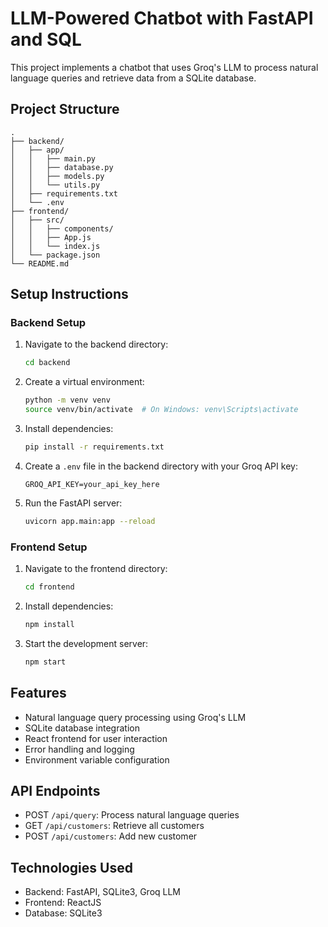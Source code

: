 # LLM-Powered Chatbot with FastAPI and SQL

This project implements a chatbot that uses Groq's LLM to process natural language queries and retrieve data from a SQLite database.

## Project Structure
```
.
├── backend/
│   ├── app/
│   │   ├── main.py
│   │   ├── database.py
│   │   ├── models.py
│   │   └── utils.py
│   ├── requirements.txt
│   └── .env
├── frontend/
│   ├── src/
│   │   ├── components/
│   │   ├── App.js
│   │   └── index.js
│   └── package.json
└── README.md
```

## Setup Instructions

### Backend Setup
1. Navigate to the backend directory:
   ```bash
   cd backend
   ```

2. Create a virtual environment:
   ```bash
   python -m venv venv
   source venv/bin/activate  # On Windows: venv\Scripts\activate
   ```

3. Install dependencies:
   ```bash
   pip install -r requirements.txt
   ```

4. Create a `.env` file in the backend directory with your Groq API key:
   ```
   GROQ_API_KEY=your_api_key_here
   ```

5. Run the FastAPI server:
   ```bash
   uvicorn app.main:app --reload
   ```

### Frontend Setup
1. Navigate to the frontend directory:
   ```bash
   cd frontend
   ```

2. Install dependencies:
   ```bash
   npm install
   ```

3. Start the development server:
   ```bash
   npm start
   ```

## Features
- Natural language query processing using Groq's LLM
- SQLite database integration
- React frontend for user interaction
- Error handling and logging
- Environment variable configuration

## API Endpoints
- POST `/api/query`: Process natural language queries
- GET `/api/customers`: Retrieve all customers
- POST `/api/customers`: Add new customer

## Technologies Used
- Backend: FastAPI, SQLite3, Groq LLM
- Frontend: ReactJS
- Database: SQLite3 